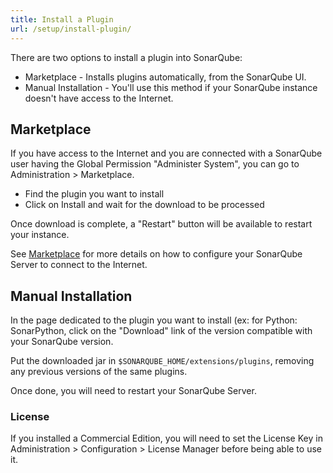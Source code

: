 ```yaml
---
title: Install a Plugin
url: /setup/install-plugin/
---
```


<!-- sonarqube -->
There are two options to install a plugin into SonarQube:

- Marketplace - Installs plugins automatically, from the SonarQube UI. 
- Manual Installation - You'll use this method if your SonarQube instance doesn't have access to the Internet.

## Marketplace

If you have access to the Internet and you are connected with a SonarQube user having the Global Permission "Administer System", you can go to Administration > Marketplace.

- Find the plugin you want to install
- Click on Install and wait for the download to be processed

Once download is complete, a "Restart" button will be available to restart your instance.

See [Marketplace](/instance-administration/marketplace/) for more details on how to configure your SonarQube Server to connect to the Internet.

## Manual Installation

In the page dedicated to the plugin you want to install (ex: for Python: SonarPython, click on the "Download" link of the version compatible with your SonarQube version.  

Put the downloaded jar in `$SONARQUBE_HOME/extensions/plugins`, removing any previous versions of the same plugins.

Once done, you will need to restart your SonarQube Server.

### License

If you installed a Commercial Edition, you will need to set the License Key in Administration > Configuration > License Manager before being able to use it.

<!-- /sonarqube -->

